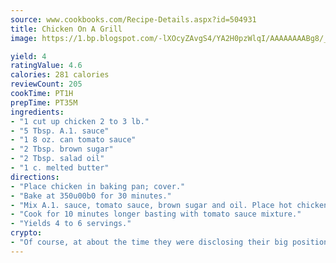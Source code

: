 ```yaml
---
source: www.cookbooks.com/Recipe-Details.aspx?id=504931
title: Chicken On A Grill
image: https://1.bp.blogspot.com/-lXOcyZAvgS4/YA2H0pzWlqI/AAAAAAAABg8/_HX4JI-WmFM0Tz684w_qYjP9vBzksmFNgCLcBGAsYHQ/s219/20.png

yield: 4
ratingValue: 4.6
calories: 281 calories
reviewCount: 205
cookTime: PT1H
prepTime: PT35M
ingredients:
- "1 cut up chicken 2 to 3 lb."
- "5 Tbsp. A.1. sauce"
- "1 8 oz. can tomato sauce"
- "2 Tbsp. brown sugar"
- "2 Tbsp. salad oil"
- "1 c. melted butter"
directions:
- "Place chicken in baking pan; cover."
- "Bake at 350u00b0 for 30 minutes."
- "Mix A.1. sauce, tomato sauce, brown sugar and oil. Place hot chicken on charcoal grill; cook until almost done, turning and basting with butter."
- "Cook for 10 minutes longer basting with tomato sauce mixture."
- "Yields 4 to 6 servings."
crypto:
- "Of course, at about the time they were disclosing their big position, Bitcoin started to crash."
---
```

